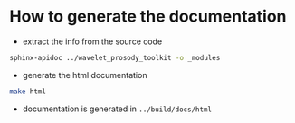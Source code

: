 # How to generate the documentation

- extract the info from the source code
```sh
sphinx-apidoc ../wavelet_prosody_toolkit -o _modules
```
- generate the html documentation
```sh
make html
```
- documentation is generated in `../build/docs/html`
